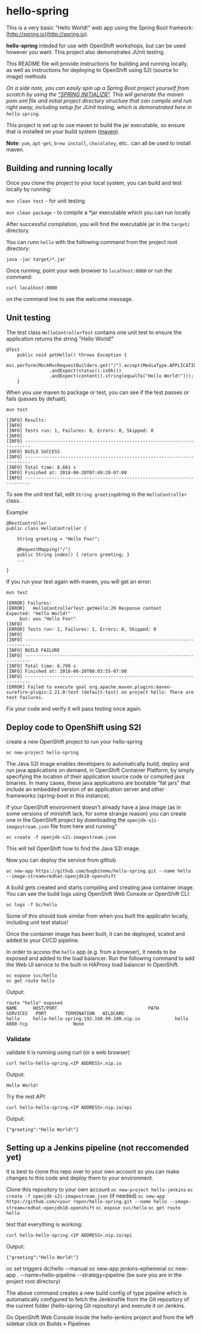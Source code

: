 # hello-spring

This is a very basic "Hello World!" web app using the
Spring Boot frameork:
[http://spring.io](http://spring.io).

**hello-spring** inteded for use with OpenShift workshops, but can be used however you want. 
This project also demonstrates JUnit testing.

This README file will provide instructions for building 
and running locally, as well as instructions for 
deploying to OpenShift using S2I (source to image) methods

*On a side note, you can easily spin up a Spring Boot project yourself from scratch by using the ["SPRING INITIALIZR"](http://start.spring.io). This will generate the maven pom.xml file and initial project directory structure that can compile and run right away, including setup for JUnit testing, which is demonstrated here in `hello-spring`.*

This project is set up to use maven to build the jar 
executable, so ensure that is installed on your build 
system ([maven](https://maven.apache.org/install.html)). 

**Note**:  `yum`, `apt-get`, `brew install`, 
`chocolatey`, etc.. can all be used to install maven.

## Building and running locally
Once you clone the project to your local system, you 
can build and test locally by running:

`mvn clean test` - for unit testing

`mvn clean package` - to compile a *jar executable 
which you can run locally

After successful compilation, you will find the executable jar in the `target/` directory.

You can runn `hello` with the following command from the project root directory:

`java -jar target/*.jar`

Once running, point your web browser to `localhost:8080` or run the command:

`curl localhost:8080` 

on the command line to see the welcome message.

## Unit testing
The test class `HelloControllerTest` contains one unit test to ensure the application returns the string "Hello World!"

~~~
@Test
    public void getHello() throws Exception {
        mvc.perform(MockMvcRequestBuilders.get("/").accept(MediaType.APPLICATION_JSON))
                .andExpect(status().isOk())
                .andExpect(content().string(equalTo("Hello World!")));
    }
~~~

When you use maven to package or test, you can see if the test passes or fails (passes by defualt).

`mvn test`

~~~
[INFO] Results:
[INFO] 
[INFO] Tests run: 1, Failures: 0, Errors: 0, Skipped: 0
[INFO] 
[INFO] ------------------------------------------------------------------------
[INFO] BUILD SUCCESS
[INFO] ------------------------------------------------------------------------
[INFO] Total time: 8.661 s
[INFO] Finished at: 2018-06-20T07:49:20-07:00
[INFO] ------------------------------------------------------------------------

~~~


To see the unit test fail, edit `String greeting`string in the `HelloController` class.

Example:

~~~
@RestController
public class HelloController {

	String greeting = "Hello Foo!";

    @RequestMapping("/")
    public String index() { return greeting; }
    ...

}
~~~

If you run your test again with maven, you will get an error:

`mvn test`

~~~
[ERROR] Failures: 
[ERROR]   HelloControllerTest.getHello:29 Response content
Expected: "Hello World!"
     but: was "Hello Foo!"
[INFO] 
[ERROR] Tests run: 1, Failures: 1, Errors: 0, Skipped: 0
[INFO] 
[INFO] ------------------------------------------------------------------------
[INFO] BUILD FAILURE
[INFO] ------------------------------------------------------------------------
[INFO] Total time: 6.799 s
[INFO] Finished at: 2018-06-20T08:03:55-07:00
[INFO] ------------------------------------------------------------------------
[ERROR] Failed to execute goal org.apache.maven.plugins:maven-surefire-plugin:2.21.0:test (default-test) on project hello: There are test failures.
~~~

Fix your code and verify it will pass testing once again.

## Deploy code to OpenShift using S2I

create a new OpenShift project to run your hello-spring

`oc new-project hello-spring`

The Java S2I image enables developers to automatically build, deploy and run java applications on demand, in OpenShift Container Platform, by simply specifying the location of their application source code or compiled java binaries. In many cases, these java applications are bootable “fat jars” that include an embedded version of an application server and other frameworks (spring-boot in this instance).

If your OpenShift environment doesn't already have a java image (as in some versions of minishift lack, for some strange reason) you can create one in the OpenShift project by downloading the `openjdk-s2i-imagestream.json` file from here and running"

`oc create -f openjdk-s2i-imagestream.json`

This will tell OpenShift how to find the Java S2I image. 

Now you can deploy the service from github

`oc new-app https://github.com/bugbiteme/hello-spring.git --name hello --image-stream=redhat-openjdk18-openshift`

A build gets created and starts compiling and creating java container image. You can see the build logs using OpenShift Web Console or OpenShift CLI:

`oc logs -f bc/hello`

Some of this should look similar from when you built the applicatin locally, including unit test status!

Once the container image has been built, it can be deployed, scaled and added to your CI/CD pipeline.

In order to access the `hello` app (e.g. from a browser), it needs to be exposed and added to the load balancer. Run the following command to add the Web UI service to the built-in HAProxy load balancer in OpenShift.

~~~
oc expose svc/hello
oc get route hello
~~~
 
 Output:
 
~~~
route "hello" exposed
NAME      HOST/PORT                                  PATH      SERVICES   PORT       TERMINATION   WILDCARD
hello     hello-hello-spring.192.168.99.100.nip.io             hello      8080-tcp                 None
~~~

### Validate 
validate it is running using curl (or a web browser)

`curl hello-hello-spring.<IP ADDRESS>.nip.io`
 
 Output:
 
 `Hello World!`
 

Try the rest API:

`curl hello-hello-spring.<IP ADDRESS>.nip.io/api`
 
 Output:
 
 `{"greeting":"Hello World!"}`


 ## Setting up a Jenkins pipeline (not reccomended yet)
 
It is best to clone this repo over to your own account so you can make changes to this code and deploy them to your environment.

Clone this repository to your own account
`oc new-project hello-jenkins`
`oc create -f openjdk-s2i-imagestream.json` (if needed)
`oc new-app https://github.com/<your repo>/hello-spring.git --name hello --image-stream=redhat-openjdk18-openshift`
`oc expose svc/hello`
`oc get route hello`

test that everything is working:

`curl hello-hello-spring.<IP ADDRESS>.nip.io/api`
 
 Output:
 
 `{"greeting":"Hello World!"}`
 
 oc set triggers dc/hello --manual
 oc new-app jenkins-ephemeral
 oc new-app . --name=hello-pipeline --strategy=pipeline (be sure you are in the project root directory)
 
The above command creates a new build config of type pipeline which is automatically configured to fetch the Jenkinsfile from the Git repository of the current folder (hello-spring  Git repository) and execute it on Jenkins.

Go OpenShift Web Console inside the hello-jenkins project and from the left sidebar click on Builds » Pipelines



